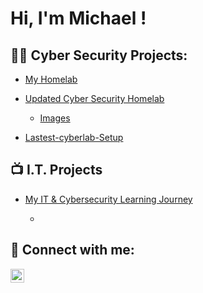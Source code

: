 <h1>Hi, I'm Michael ! </h1>

<h2>👨‍💻 Cyber Security Projects:</h2>

- <b></b> [My Homelab](https://github.com/teckie-1/CyberSecurityHomeLab/tree/main)
  
- <b></b> [Updated Cyber Security Homelab](https://github.com/teckie-1/Updated-Cyber-Security-Homelab/blob/main/README.md)
    - <b></b> [Images](https://github.com/teckie-1/Images)

- <b></b> [Lastest-cyberlab-Setup](https://github.com/teckie-1/Updated-Cyber-Security-Homelab/blob/main/README.md#updated-cyber-security-homelab)

<h2>📺 I.T. Projects</h2>

- <b></b>  [My IT & Cybersecurity Learning Journey](https://github.com/teckie-1/my-journey/blob/main/README.md)

  - <b></b> 
    
<h2> 🤳 Connect with me:</h2>

[<img align="left" alt="JoshMadakor | LinkedIn" width="22px" src="https://cdn.jsdelivr.net/npm/simple-icons@v3/icons/linkedin.svg" />][linkedin]




[linkedin]: https://www.linkedin.com/in/michael-mcknight-964274303/

<!--
**joshmadakor1/joshmadakor1** is a ✨ _special_ ✨ repository because its `README.md` (this file) appears on your GitHub profile.

Here are some ideas to get you started:

- 🔭 I’m currently working on ...
- 🌱 I’m currently learning ...
- 👯 I’m looking to collaborate on ...
- 🤔 I’m looking for help with ...
- 💬 Ask me about ...
- 📫 How to reach me: ...
- 😄 Pronouns: ...
- ⚡ Fun fact: ...
-->

